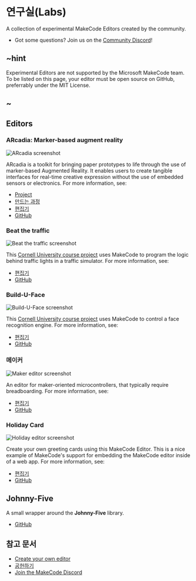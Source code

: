 # 연구실(Labs)

A collection of experimental MakeCode Editors created by the community.

* Got some questions? Join us on the [Community Discord](http://aka.ms/makecodecommunity)!

## ~hint

Experimental Editors are not supported by the Microsoft MakeCode team. To be listed on this page, your editor must be open source on GitHub, preferrably under the MIT License.

## ~

## Editors

### ARcadia: Marker-based augment reality

![ARcadia screenshot](/static/targets/ar/screenshot.png)

ARcadia is a toolkit for bringing paper prototypes to life through the use of marker-based Augmented Reality. It enables users to create tangible interfaces for real-time creative expression without the use of embedded sensors or electronics. For more information, see:

* [Project](http://www.playfulcomputation.group/arcadia.html)
* [만드는 과정](https://laboratoryforplayfulcomputation.github.io/arcadia/docs/about.html)
* [편집기](https://laboratoryforplayfulcomputation.github.io/arcadia/)
* [GitHub](https://github.com/LaboratoryForPlayfulComputation/arcadia)

### Beat the traffic

![Beat the traffic screenshot](/static/targets/corafic/screenshot.png)

This [Cornell University course project](https://makecode.com/courses/cornellMPS2017) uses MakeCode to program the logic behind traffic lights in a traffic simulator. For more information, see:

* [편집기](https://liolop.github.io/Coraffic)
* [GitHub](https://github.com/liolop/Coraffic)

### Build-U-Face

![Build-U-Face screenshot](/static/targets/builduface/screenshot.png)

This [Cornell University course project](https://makecode.com/courses/cornellMPS2017) uses MakeCode to control a face recognition engine. For more information, see:

* [편집기](https://jcspec.github.io/BuildUFace)
* [GitHub](https://github.com/JCSPEC/BuildUFace)

### 메이커

![Maker editor screenshot](/static/targets/maker/screenshot.png)

An editor for maker-oriented microcontrollers, that typically require breadboarding. For more information, see:

* [편집기](https://maker.makecode.com)
* [GitHub](https://github.com/Microsoft/pxt-maker)

### Holiday Card

![Holiday editor screenshot](/static/targets/holiday/screenshot.png)

Create your own greeting cards using this MakeCode Editor. This is a nice example of MakeCode's support for embedding the MakeCode editor inside of a web app. For more information, see:

* [편집기](https://samelhusseini.github.io/pxt-holidays/controller.html)
* [GitHub](https://github.com/samelhusseini/pxt-holidays)

## Johnny-Five

A small wrapper around the **Johnny-Five** library.

* [GitHub](https://github.com/Microsoft/pxt-johnny-five)

## 참고 문서

* [Create your own editor](/target-creation)
* [공헌하기](https://github.com/Microsoft/pxt)
* [Join the MakeCode Discord](http://aka.ms/makecodecommunity)